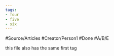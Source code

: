```yaml
---
tags:
- four
- five
- six
---
```

#Source/Articles
#Creator/Person1
#Done
#A/B/E

this file also has the same first tag